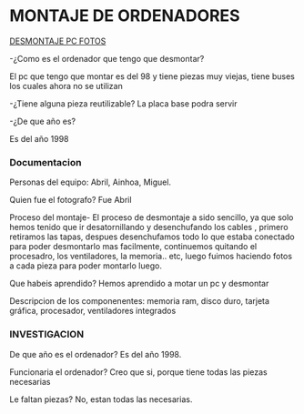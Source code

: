 # MONTAJE DE ORDENADORES

[DESMONTAJE PC FOTOS](https://drive.google.com/drive/folders/1AA5hYqN4SfAwjqkQx5kPbGK2YuL8jL2i)

-¿Como es el ordenador que tengo que desmontar?

El pc que tengo que montar es del 98 y tiene piezas muy viejas, tiene buses los cuales ahora no se utilizan

-¿Tiene alguna pieza reutilizable? La placa base podra servir

-¿De que año es?

Es del año 1998

### Documentacion 

Personas del equipo:
Abril, Ainhoa, Miguel.


Quien fue el fotografo?
Fue Abril

 Proceso del montaje-
El proceso de desmontaje a sido sencillo, ya que solo hemos tenido que ir desatornillando y
desenchufando los cables , primero retiramos las tapas, despues desenchufamos todo
lo que estaba conectado para poder desmontarlo mas facilmente, continuemos quitando el procesadro, los ventiladores, la memoria.. etc, luego fuimos haciendo fotos a cada pieza para poder montarlo luego.


Que habeis aprendido?
Hemos aprendido a motar un pc y desmontar

Descripcion de los componenentes:
memoria ram, disco duro, tarjeta gráfica, procesador, ventiladores integrados 

### INVESTIGACION 

De que año es el ordenador?
Es del año 1998.

Funcionaria el ordenador? 
Creo que si, porque tiene todas las piezas necesarias

Le faltan piezas? 
No, estan todas las necesarias.


